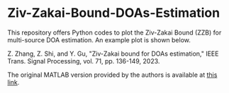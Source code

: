 # Ziv-Zakai-Bound-DOAs-Estimation
This repository offers Python codes to plot the Ziv-Zakai Bound (ZZB) for multi-source DOA estimation. An example plot is shown below. 

Z. Zhang, Z. Shi, and Y. Gu, "Ziv-Zakai bound for DOAs estimation," IEEE Trans. Signal Processing, vol. 71, pp. 136-149, 2023.

The original MATLAB version provided by the authors is available at [this link](https://sites.google.com/view/yujiegu/code). 


